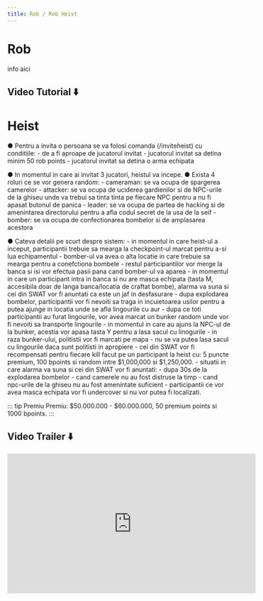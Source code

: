```yaml
---
title: Rob / Rob Heist
---
```


# Rob

info aici
 
## Video Tutorial :arrow_down: 

# Heist

● Pentru a invita o persoana se va folosi comanda (/inviteheist) cu conditiile:
	- de a fi aproape de jucatorul invitat
	- jucatorul invitat sa detina minim 50 rob points
	- jucatorul invitat sa detina o arma echipata

● In momentul in care ai invitat 3 jucatori, heistul va incepe.
● Exista 4 roluri ce se vor genera random: 
	- cameraman: se va ocupa de spargerea camerelor
	- attacker: se va ocupa de uciderea gardienilor si de NPC-urile de la ghiseu unde va trebui sa tinta tinta pe fiecare NPC pentru a nu fi apasat butonul de panica
	- leader: se va ocupa de partea de hacking si de amenintarea directorului pentru a afla codul secret de la usa de la seif
	- bomber: se va ocupa de confectionarea bombelor si de amplasarea acestora

● Cateva detalii pe scurt despre sistem:
	- in momentul in care heist-ul a inceput, participantii trebuie sa mearga la checkpoint-ul marcat pentru a-si lua echipamentul
	- bomber-ul va avea o alta locatie in care trebuie sa mearga pentru a conefctiona bombele
	- restul participantilor vor merge la banca si isi vor efectua pasii pana cand bomber-ul va aparea
	- in momentul in care un participant intra in banca si nu are masca echipata (tasta M, accesibila doar de langa banca/locatia de craftat bombe), alarma va suna si cei din SWAT vor fi anuntati ca este un jaf in desfasurare
	- dupa explodarea bombelor, participantii vor fi nevoiti sa traga in incuietoarea usilor pentru a putea ajunge in locatia unde se afla lingourile cu aur
	- dupa ce toti participantii au furat lingourile, vor avea marcat un bunker random unde vor fi nevoiti sa transporte lingourile
	- in momentul in care au ajuns la NPC-ul de la bunker, acestia vor apasa tasta Y pentru a lasa sacul cu linogurile
	- in raza bunker-ului, politistii vor fi marcati pe mapa
	- nu se va putea lasa sacul cu lingourile daca sunt politisti in apropiere
	- cei din SWAT vor fi recompensati pentru fiecare kill facut pe un participant la heist cu: 5 puncte premium, 100 bpoints si random intre $1,000,000 si $1,250,000.
	- situatii in care alarma va suna si cei din SWAT vor fi anuntati:
		- dupa 30s de la explodarea bombelor
		- cand camerele nu au fost distruse la timp
		- cand npc-urile de la ghiseu nu au fost amenintate suficient
	- participantii ce vor avea masca echipata vor fi undercover si nu vor putea fi localizati.

::: tip Premiu
Premiu: $50.000.000 - $60.000.000, 50 premium points si 1000 bpoints.
:::

## Video Trailer :arrow_down: 
<iframe width="560" height="315" src="https://www.youtube.com/embed/Sk0oZFI4Pjs?si=XH6EYxTYkuZnk4Mc?rel=0&showinfo=0&controls=0" title="YouTube video player" frameborder="0" allow="accelerometer; autoplay; clipboard-write; encrypted-media; gyroscope; picture-in-picture; web-share" allowfullscreen></iframe>
